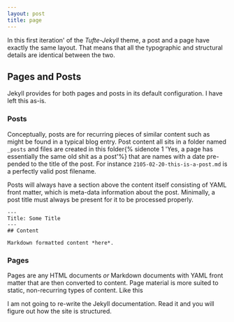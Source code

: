```yaml
---
layout: post
title: page
---
```

In this first iteration' of the *Tufte-Jekyll* theme, a post and a page have exactly the same layout. That means that all the typographic and structural details are identical between the two.

## Pages and Posts

Jekyll provides for both pages and posts in its default configuration. I have left this as-is. 

### Posts

Conceptually, posts are for recurring pieces of similar content such as might be found in a typical blog entry. Post content all sits in a folder named ```_posts``` and files are created in this folder{% sidenote 1 'Yes, a page has essentially the same old shit as a post'%} that are names with a date pre-pended to the title of the post. For instance ```2105-02-20-this-is-a-post.md``` is a perfectly valid post filename.

Posts will always have a section above the content itself consisting of YAML front matter, which is meta-data information about the post. Minimally, a post title must always be present for it to be processed properly.

```
---
Title: Some Title
---
## Content

Markdown formatted content *here*.
```


### Pages

Pages are any HTML documents *or* Markdown documents with YAML front matter that are then converted to content. Page material is more suited to static, non-recurring types of content. Like this

I am not going to re-write the Jekyll documentation. Read it and you will figure out how the site is structured.

